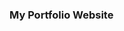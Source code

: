 ### My Portfolio Website

<style>
@import url('https://fonts.googleapis.com/css2?family=Open+Sans:ital,wght@0,300..800;1,300..800&display=swap');
</style>
